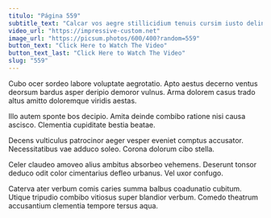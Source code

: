 ```yaml
---
titulo: "Página 559"
subtitle_text: "Calcar vos aegre stillicidium tenuis cursim iusto delinquo audacia."
video_url: "https://impressive-custom.net"
image_url: "https://picsum.photos/600/400?random=559"
button_text: "Click Here to Watch The Video"
button_text_last: "Click Here to Watch The Video"
slug: "559"
---
```


Cubo ocer sordeo labore voluptate aegrotatio. Apto aestus decerno ventus deorsum bardus asper deripio demoror vulnus. Arma dolorem casus trado altus amitto doloremque viridis aestas.

Illo autem sponte bos decipio. Amita deinde combibo ratione nisi causa ascisco. Clementia cupiditate bestia beatae.

Decens vulticulus patrocinor aeger vesper eveniet comptus accusator. Necessitatibus vae adduco soleo. Corona dolorum cibo stella.

Celer claudeo amoveo alius ambitus absorbeo vehemens. Deserunt tonsor deduco odit color cimentarius defleo urbanus. Vel uxor confugo.

Caterva ater verbum comis caries summa balbus coadunatio cubitum. Utique tripudio combibo vitiosus super blandior verbum. Comedo theatrum accusantium clementia tempore tersus aqua.
